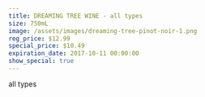 ```yaml
---
title: DREAMING TREE WINE - all types
size: 750mL
image: /assets/images/dreaming-tree-pinot-noir-1.png
reg_price: $12.99
special_price: $10.49
expiration_date: 2017-10-11 00:00:00
show_special: true
---
```



all types